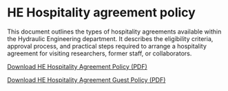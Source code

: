 # HE Hospitality agreement policy

This document outlines the types of hospitality agreements available within the Hydraulic Engineering department. It describes the eligibility criteria, approval process, and practical steps required to arrange a hospitality agreement for visiting researchers, former staff, or collaborators.

[Download HE Hospitality Agreement Policy (PDF)](../HospitalityAgreement/Appendices/2025.05%20Approval%20of%20the%20Hydraulic%20Engineering%20Hospitality%20%20policy.pdf)

[Download HE Hospitality Agreement Guest Policy (PDF)](../HospitalityAgreement/Appendices/Guest%20policy%20Hydraulic%20Engineering%2015052025.pdf)
